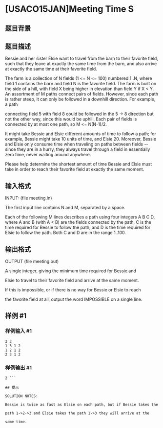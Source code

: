 # [USACO15JAN]Meeting Time S

## 题目背景



## 题目描述

Bessie and her sister Elsie want to travel from the barn to their favorite field, such that they leave at exactly the same time from the barn, and also arrive at exactly the same time at their favorite field.

The farm is a collection of N fields (1 <= N <= 100) numbered 1..N, where field 1 contains the barn and field N is the favorite field. The farm is built on the side of a hill, with field X being higher in elevation than field Y if X < Y.  An assortment of M paths connect pairs of fields.  However, since each path is rather steep, it can only be followed in a downhill direction. For example, a path

connecting field 5 with field 8 could be followed in the 5 -> 8 direction but not the other way, since this would be uphill.  Each pair of fields is connected by at most one path, so M <= N(N-1)/2.

It might take Bessie and Elsie different amounts of time to follow a path; for example, Bessie might take 10 units of time, and Elsie 20. Moreover, Bessie and Elsie only consume time when traveling on paths between fields -- since they are in a hurry, they always travel through a field in essentially zero time, never waiting around anywhere.

Please help determine the shortest amount of time Bessie and Elsie must take in order to reach their favorite field at exactly the same moment.


## 输入格式

INPUT: (file meeting.in) 

The first input line contains N and M, separated by a space.

Each of the following M lines describes a path using four integers A B C D, where A and B (with A < B) are the fields connected by the path, C is the time required for Bessie to follow the path, and D is the time required for Elsie to follow the path.  Both C and D are in the range 1..100.


## 输出格式

OUTPUT (file meeting.out) 

A single integer, giving the minimum time required for Bessie and 

Elsie to travel to their favorite field and arrive at the same moment.

If this is impossible, or if there is no way for Bessie or Elsie to reach

the favorite field at all, output the word IMPOSSIBLE on a single line.


## 样例 #1

### 样例输入 #1
```
3 3 
1 3 1 2 
1 2 1 2 
2 3 1 2 
```

### 样例输出 #1

```
2 ```

## 提示

SOLUTION NOTES:

Bessie is twice as fast as Elsie on each path, but if Bessie takes the

path 1->2->3 and Elsie takes the path 1->3 they will arrive at the

same time.


